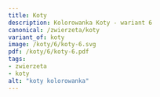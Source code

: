 ```yaml
---
title: Koty
description: Kolorowanka Koty - wariant 6
canonical: /zwierzeta/koty
variant_of: koty
image: /koty/6/koty-6.svg
pdf: /koty/6/koty-6.pdf
tags:
- zwierzeta
- koty
alt: "koty kolorowanka"
---
```

